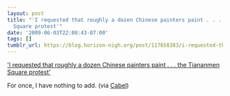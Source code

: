 ```yaml
---
layout: post
title: "'I requested that roughly a dozen Chinese painters paint . . . the Tiananmen
  Square protest'"
date: '2009-06-03T22:08:43-07:00'
tags: []
tumblr_url: https://blog.horizon-nigh.org/post/117658383/i-requested-that-roughly-a-dozen-chinese-painters
---
```

['I requested that roughly a dozen Chinese painters paint . . . the Tiananmen Square protest'](http://www.mandiberg.com/2009/06/02/in-memory-of-the-man-in-front-of-the-tanks-tiananmen-20-years-later/)  

For once, I have nothing to add. (via [Cabel](http://twitter.com/cabel/status/2018281876))

